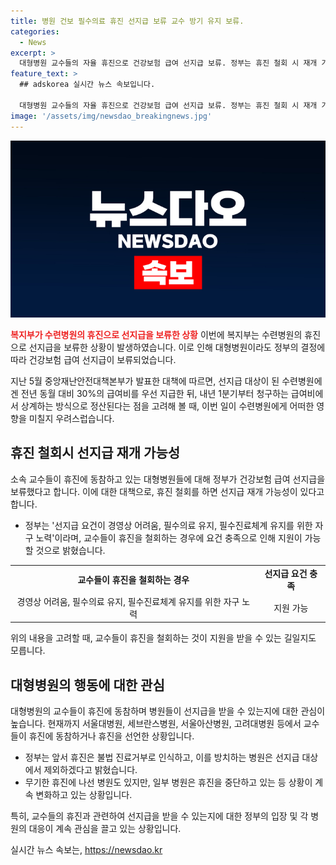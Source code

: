 ```yaml
---
title: 병원 건보 필수의료 휴진 선지급 보류 교수 방기 유지 보류.
categories:
  - News
excerpt: >
  대형병원 교수들의 자율 휴진으로 건강보험 급여 선지급 보류. 정부는 휴진 철회 시 재개 가능하다고 밝혔으며, 휴진은 필수의료 유지를 하지 않는 것으로 판단. 서울대 의료진이 휴진 중단하며, 다른 병원들은 무기한 휴진 선언 중. 정부는 불법 진료거부로 휴진 방치 병원은 지원 제외한다고 밝힘.
feature_text: >
  ## adskorea 실시간 뉴스 속보입니다.

  대형병원 교수들의 자율 휴진으로 건강보험 급여 선지급 보류. 정부는 휴진 철회 시 재개 가능하다고 밝혔으며, 휴진은 필수의료 유지를 하지 않는 것으로 판단. 서울대 의료진이 휴진 중단하며, 다른 병원들은 무기한 휴진 선언 중. 정부는 불법 진료거부로 휴진 방치 병원은 지원 제외한다고 밝힘.
image: '/assets/img/newsdao_breakingnews.jpg'
---
```


<p><img src="/assets/img/newsdao_breakingnews.jpg" alt="adskorea 속보" /></p>

<p><b><span style="color: #ee2323;">복지부가 수련병원의 휴진으로 선지급을 보류한 상황</span></b>
이번에 복지부는 수련병원의 휴진으로 선지급을 보류한 상황이 발생하였습니다. 이로 인해 대형병원이라도 정부의 결정에 따라 건강보험 급여 선지급이 보류되었습니다. </p>

<p data-ke-size="size16">지난 5월 중앙재난안전대책본부가 발표한 대책에 따르면, 선지급 대상이 된 수련병원에겐 전년 동월 대비 30%의 급여비를 우선 지급한 뒤, 내년 1분기부터 청구하는 급여비에서 상계하는 방식으로 정산된다는 점을 고려해 볼 때, 이번 일이 수련병원에게 어떠한 영향을 미칠지 우려스럽습니다.</p>

<h2 data-ke-size="size26">휴진 철회시 선지급 재개 가능성</h2>

<p>소속 교수들이 휴진에 동참하고 있는 대형병원들에 대해 정부가 건강보험 급여 선지급을 보류했다고 합니다. 이에 대한 대책으로, 휴진 철회를 하면 선지급 재개 가능성이 있다고 합니다. </p>

<ul>
    <li>정부는 '선지급 요건이 경영상 어려움, 필수의료 유지, 필수진료체계 유지를 위한 자구 노력'이라며, 교수들이 휴진을 철회하는 경우에 요건 충족으로 인해 지원이 가능할 것으로 밝혔습니다.</li>
</ul>

<table>
    <tr>
        <td style="text-align: center; height: 17px;"><b>교수들이 휴진을 철회하는 경우</b></td>
        <td style="text-align: center; height: 17px;"><b>선지급 요건 충족</b></td>
    </tr>
    <tr>
        <td style="text-align: center; height: 17px;">경영상 어려움, 필수의료 유지, 필수진료체계 유지를 위한 자구 노력</td>
        <td style="text-align: center; height: 17px;">지원 가능</td>
    </tr>
</table>

<p data-ke-size="size16">위의 내용을 고려할 때, 교수들이 휴진을 철회하는 것이 지원을 받을 수 있는 길일지도 모릅니다.</p>

<h2 data-ke-size="size26">대형병원의 행동에 대한 관심</h2>

<p>대형병원의 교수들이 휴진에 동참하며 병원들이 선지급을 받을 수 있는지에 대한 관심이 높습니다. 현재까지 서울대병원, 세브란스병원, 서울아산병원, 고려대병원 등에서 교수들이 휴진에 동참하거나 휴진을 선언한 상황입니다. </p>

<ul>
    <li>정부는 앞서 휴진은 불법 진료거부로 인식하고, 이를 방치하는 병원은 선지급 대상에서 제외하겠다고 밝혔습니다.</li>
    <li>무기한 휴진에 나선 병원도 있지만, 일부 병원은 휴진을 중단하고 있는 등 상황이 계속 변화하고 있는 상황입니다.</li>
</ul>

<p data-ke-size="size16">특히, 교수들의 휴진과 관련하여 선지급을 받을 수 있는지에 대한 정부의 입장 및 각 병원의 대응이 계속 관심을 끌고 있는 상황입니다.</p>
실시간 뉴스 속보는, <a href="https://newsdao.kr" rel="dofollow">https://newsdao.kr</a>


